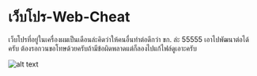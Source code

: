 # เว็บโปร-Web-Cheat
เว็บโปรที่อยู่ในเครื่องผมเป็นเดือนล่ะคิดว่าให้คนอื่นทำต่อดีกว่า ขก. ล่ะ 55555 เอาไปพัฒนาต่อได้ครับ
ต้องรอกวนขอโทษด้วยครับถ้ามีข้อผิดพลาดแต่ก็ลองไปแก้ไฟล์ดูเอาะครับ

![alt text](https://bbs.hackerz.in.th/data/attachment/forum/201701/25/223414u7bjzm7xebl1k17j.png)


